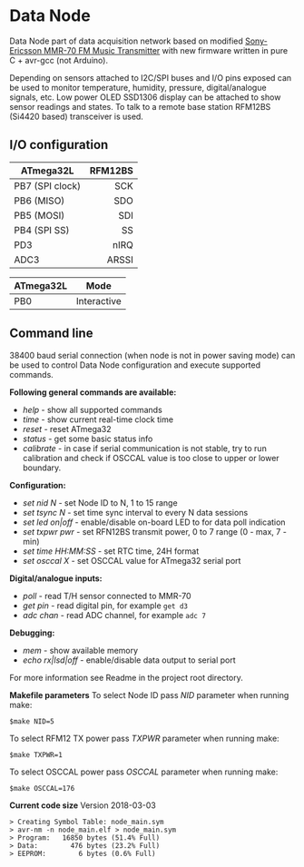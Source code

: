 Data Node
=========

Data Node part of data acquisition network based on modified [Sony-Ericsson MMR-70 FM Music Transmitter](http://www.mikrocontroller.net/attachment/140251/MMR70.pdf) with new firmware written in pure C + avr-gcc (not Arduino). 

Depending on sensors attached to I2C/SPI buses and I/O pins exposed can be used to monitor temperature, humidity, pressure, digital/analogue signals, etc. Low power OLED SSD1306 display can be attached to show sensor readings and states. To talk to a remote base station RFM12BS (Si4420 based) transceiver is used.

I/O configuration
-----------------

| ATmega32L       | RFM12BS |
| --------------- |--------:|
| PB7 (SPI clock) | SCK     |
| PB6 (MISO)      | SDO     |
| PB5 (MOSI)      | SDI     |
| PB4 (SPI SS)    | SS      |
| PD3             | nIRQ    |
| ADC3            | ARSSI   |

| ATmega32L | Mode        |
| ----------|-------------|
| PB0       | Interactive |

Command line
------------
38400 baud serial connection (when node is not in power saving mode) can be used to control Data Node configuration and execute supported commands.

**Following general commands are available:**
* _help_ - show all supported commands
* _time_ - show current real-time clock time
* _reset_  - reset ATmega32
* _status_ - get some basic status info
* _calibrate_ - in case if serial communication is not stable, try to run calibration and check if OSCCAL value is too close to upper or lower boundary.

**Configuration:**
* _set nid N_ - set Node ID to N, 1 to 15 range
* _set tsync N_ - set time sync interval to every N data sessions
* _set led on|off_ - enable/disable on-board LED to for data poll indication  
* _set txpwr pwr_ - set RFN12BS transmit power, 0 to 7 range (0 - max, 7 - min)
* _set time HH:MM:SS_ - set RTC time, 24H format
* _set osccal X_ - set OSCCAL value for ATmega32 serial port 

**Digital/analogue inputs:**
* _poll_ - read T/H sensor connected to MMR-70
* _get pin_ - read digital pin, for example `get d3`
* _adc chan_ - read ADC channel, for example `adc 7`

**Debugging:**
* _mem_ - show available memory
* _echo rx|lsd|off_ - enable/disable data output to serial port

For more information see Readme in the project root directory.

**Makefile parameters**
To select Node ID pass _NID_ parameter when running make:
```
$make NID=5
```
To select RFM12 TX power pass _TXPWR_ parameter when running make:
```
$make TXPWR=1
```
To select OSCCAL power pass _OSCCAL_ parameter when running make:
```
$make OSCCAL=176
```

**Current code size**
Version 2018-03-03
```
> Creating Symbol Table: node_main.sym
> avr-nm -n node_main.elf > node_main.sym
> Program:   16850 bytes (51.4% Full)
> Data:        476 bytes (23.2% Full)
> EEPROM:        6 bytes (0.6% Full)
```
